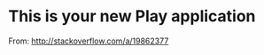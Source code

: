 This is your new Play application
=====================================

From: http://stackoverflow.com/a/19862377

